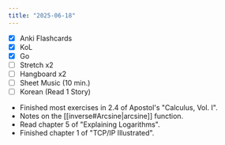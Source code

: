 ```yaml
---
title: "2025-06-18"
---
```


- [x] Anki Flashcards
- [x] KoL
- [x] Go
- [ ] Stretch x2
- [ ] Hangboard x2
- [ ] Sheet Music (10 min.)
- [ ] Korean (Read 1 Story)

* Finished most exercises in 2.4 of Apostol's "Calculus, Vol. I".
* Notes on the [[inverse#Arcsine|arcsine]] function.
* Read chapter 5 of "Explaining Logarithms".
* Finished chapter 1 of "TCP/IP Illustrated".